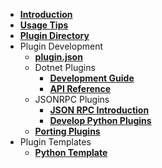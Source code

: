 - [**Introduction**](/README.md)
- [**Usage Tips**](/usage-tips.md)
- [**Plugin Directory**](/plugins.md)
- Plugin Development
    - [**plugin.json**](/plugin.json.md)
    - Dotnet Plugins
      - [**Development Guide**](/develop-dotnet-plugins.md)
      - [**API Reference**](API-Reference/)
    - JSONRPC Plugins
      - [**JSON RPC Introduction**](/json-rpc.md)
      - [**Develop Python Plugins**](/develop-py-plugins.md)
    - [**Porting Plugins**](/port-plugins.md)
- Plugin Templates
  - [**Python Template**](/pytemplate.md)
